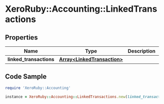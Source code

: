 # XeroRuby::Accounting::LinkedTransactions

## Properties

Name | Type | Description | Notes
------------ | ------------- | ------------- | -------------
**linked_transactions** | [**Array&lt;LinkedTransaction&gt;**](LinkedTransaction.md) |  | [optional] 

## Code Sample

```ruby
require 'XeroRuby::Accounting'

instance = XeroRuby::Accounting::LinkedTransactions.new(linked_transactions: null)
```


